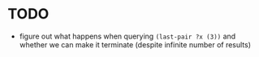 # TODO

* figure out what happens when querying `(last-pair ?x (3))` and whether we can make it terminate (despite infinite number of results)

